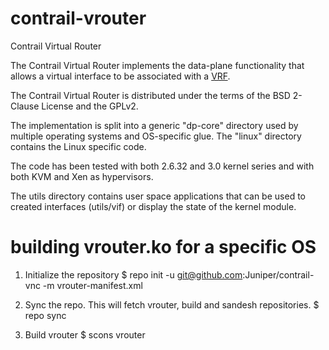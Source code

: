 contrail-vrouter
================

Contrail Virtual Router

The Contrail Virtual Router implements the data-plane functionality that allows a virtual interface to be associated
with a [VRF](http://en.wikipedia.org/wiki/Virtual_Routing_and_Forwarding).

The Contrail Virtual Router is distributed under the terms of the BSD 2-Clause License and the GPLv2.

The implementation is split into a generic "dp-core" directory used by
multiple operating systems and OS-specific glue. The "linux" directory
contains the Linux specific code.

The code has been tested with both 2.6.32 and 3.0 kernel series and
with both KVM and Xen as hypervisors.

The utils directory contains user space applications that can be used
to created interfaces (utils/vif) or display the state of the kernel
module.

building vrouter.ko for a specific OS
==================================

1. Initialize the repository
$ repo init -u git@github.com:Juniper/contrail-vnc -m vrouter-manifest.xml

2. Sync the repo. This will fetch vrouter, build and sandesh repositories.
$ repo sync

3. Build vrouter
$ scons vrouter


